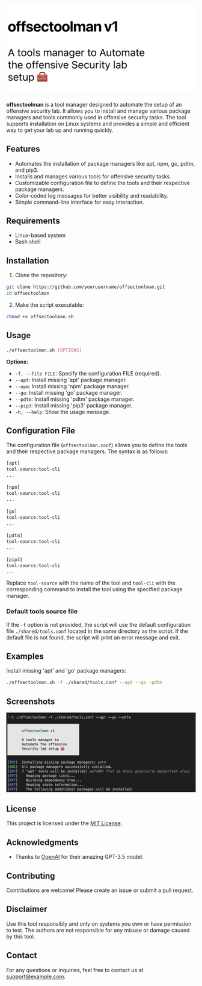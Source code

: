 # ![Screenshot 2023-08-05 at 8.41.32 PM](./Screenshot1.png)

**offsectoolman** is a tool manager designed to automate the setup of an offensive security lab. It allows you to install and manage various package managers and tools commonly used in offensive security tasks. The tool supports installation on Linux systems and provides a simple and efficient way to get your lab up and running quickly.

## Features

- Automates the installation of package managers like apt, npm, go, pdtm, and pip3.
- Installs and manages various tools for offensive security tasks.
- Customizable configuration file to define the tools and their respective package managers.
- Color-coded log messages for better visibility and readability.
- Simple command-line interface for easy interaction.

## Requirements

- Linux-based system
- Bash shell

## Installation

1. Clone the repository:

```bash
git clone https://github.com/yourusername/offsectoolman.git
cd offsectoolman
```

2. Make the script executable:

```bash
chmod +x offsectoolman.sh
```

## Usage

```bash
./offsectoolman.sh [OPTIONS]
```

**Options:**

- `-f, --file FILE`: Specify the configuration FILE (required).
- `--apt`: Install missing 'apt' package manager.
- `--npm`: Install missing 'npm' package manager.
- `--go`: Install missing 'go' package manager.
- `--pdtm`: Install missing 'pdtm' package manager.
- `--pip3`: Install missing 'pip3' package manager.
- `-h, --help`: Show the usage message.

## Configuration File

The configuration file (`offsectoolman.conf`) allows you to define the tools and their respective package managers. The syntax is as follows:

```
[apt]
tool-source:tool-cli
...

[npm]
tool-source:tool-cli
...

[go]
tool-source:tool-cli
...

[pdtm]
tool-source:tool-cli
...

[pip3]
tool-source:tool-cli
...
```

Replace `tool-source` with the name of the tool and `tool-cli` with the corresponding command to install the tool using the specified package manager.

### Default tools source file

If the `-f` option is not provided, the script will use the default configuration file `./shared/tools.conf` located in the same directory as the script. If the default file is not found, the script will print an error message and exit.

## Examples

Install missing 'apt' and 'go' package managers:

```bash
./offsectoolman.sh -f ./shared/tools.conf --apt --go -pdtm 
```

## Screenshots

 ![Screenshot 2023-08-05 at 8.32.40 PM](./Screenshot.png)

## License

This project is licensed under the [MIT License](LICENSE).

## Acknowledgments

- Thanks to [OpenAI](https://openai.com) for their amazing GPT-3.5 model.

## Contributing

Contributions are welcome! Please create an issue or submit a pull request.

## Disclaimer

Use this tool responsibly and only on systems you own or have permission to test. The authors are not responsible for any misuse or damage caused by this tool.

## Contact

For any questions or inquiries, feel free to contact us at support@example.com.